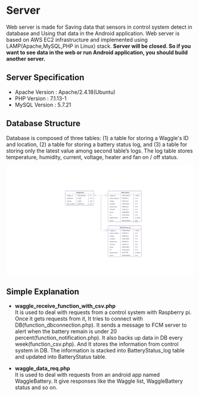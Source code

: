 # Server

Web server is made for Saving data that sensors in control system detect in database and Using that data in the Android application. Web server is based on AWS EC2  infrastructure  and  implemented  using  LAMP(Apache,MySQL,PHP in Linux) stack.
**Server will be closed. So if you want to see data in the web or run Android application, you should build another server.**

## Server Specification

* Apache Version : Apache/2.4.18(Ubuntu)
* PHP Version : 7.1.13-1
* MySQL Version : 5.7.21

## Database Structure
Database is composed of three tables: (1) a table for storing a Waggle's ID and location, (2) a table for storing a battery status log, and (3) a table for storing only the latest value among second table’s logs. The log table stores temperature, humidity, current, voltage, heater and fan on / off status.

![](../Document/DB_Design/Waggle_RDB.png)

## Simple Explanation
* **waggle\_receive\_function\_with\_csv.php**<br />
 It is used to deal with requests from a control system with Raspberry pi. Once it gets requests from it, It tries to connect with DB(function_dbconnection.php). It sends a message to FCM server to alert when the battery remain is under 20 percent(function_notification.php). It also backs up data in DB every week(function_csv.php). And It stores the information from control system in DB. The information is stacked into BatteryStatus_log table and updated into BatteryStatus table.

* **waggle\_data\_req.php**<br />
 It is used to deal with requests from an android app named WaggleBattery. It give responses like the Waggle list, WaggleBattery status and so on.

